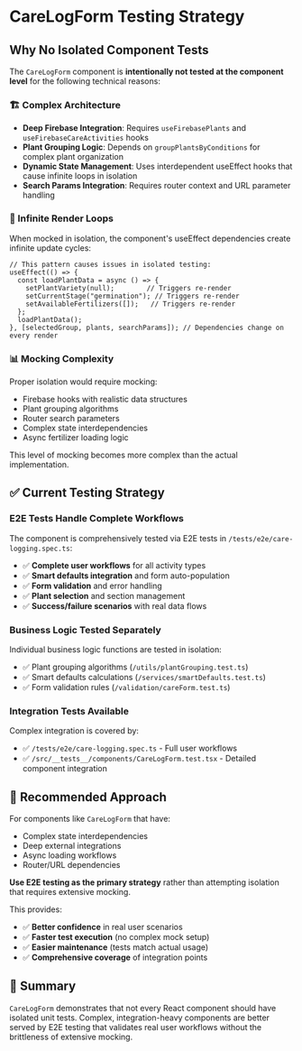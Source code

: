 # CareLogForm Testing Strategy

## Why No Isolated Component Tests

The `CareLogForm` component is **intentionally not tested at the component level** for the following technical reasons:

### **🏗️ Complex Architecture**
- **Deep Firebase Integration**: Requires `useFirebasePlants` and `useFirebaseCareActivities` hooks
- **Plant Grouping Logic**: Depends on `groupPlantsByConditions` for complex plant organization
- **Dynamic State Management**: Uses interdependent useEffect hooks that cause infinite loops in isolation
- **Search Params Integration**: Requires router context and URL parameter handling

### **🔄 Infinite Render Loops**
When mocked in isolation, the component's useEffect dependencies create infinite update cycles:
```tsx
// This pattern causes issues in isolated testing:
useEffect(() => {
  const loadPlantData = async () => {
    setPlantVariety(null);        // Triggers re-render
    setCurrentStage("germination"); // Triggers re-render  
    setAvailableFertilizers([]);   // Triggers re-render
  };
  loadPlantData();
}, [selectedGroup, plants, searchParams]); // Dependencies change on every render
```

### **📊 Mocking Complexity**
Proper isolation would require mocking:
- Firebase hooks with realistic data structures
- Plant grouping algorithms 
- Router search parameters
- Complex state interdependencies
- Async fertilizer loading logic

This level of mocking becomes more complex than the actual implementation.

## ✅ **Current Testing Strategy**

### **E2E Tests Handle Complete Workflows**
The component is comprehensively tested via E2E tests in `/tests/e2e/care-logging.spec.ts`:

- ✅ **Complete user workflows** for all activity types
- ✅ **Smart defaults integration** and form auto-population  
- ✅ **Form validation** and error handling
- ✅ **Plant selection** and section management
- ✅ **Success/failure scenarios** with real data flows

### **Business Logic Tested Separately**
Individual business logic functions are tested in isolation:
- ✅ Plant grouping algorithms (`/utils/plantGrouping.test.ts`)
- ✅ Smart defaults calculations (`/services/smartDefaults.test.ts`)
- ✅ Form validation rules (`/validation/careForm.test.ts`)

### **Integration Tests Available**
Complex integration is covered by:
- ✅ `/tests/e2e/care-logging.spec.ts` - Full user workflows
- ✅ `/src/__tests__/components/CareLogForm.test.tsx` - Detailed component integration

## 🎯 **Recommended Approach**

For components like `CareLogForm` that have:
- Complex state interdependencies
- Deep external integrations  
- Async loading workflows
- Router/URL dependencies

**Use E2E testing as the primary strategy** rather than attempting isolation that requires extensive mocking.

This provides:
- ✅ **Better confidence** in real user scenarios
- ✅ **Faster test execution** (no complex mock setup)
- ✅ **Easier maintenance** (tests match actual usage)
- ✅ **Comprehensive coverage** of integration points

## 📝 **Summary**

`CareLogForm` demonstrates that not every React component should have isolated unit tests. Complex, integration-heavy components are better served by E2E testing that validates real user workflows without the brittleness of extensive mocking.